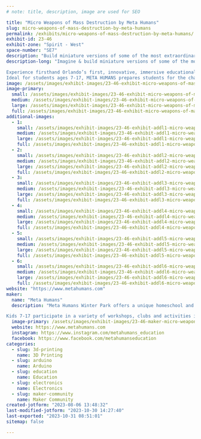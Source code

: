 ```yaml
---
# note: title, description, image are used for SEO

title: "Micro Weapons of Mass Destruction by Meta Humans"
slug: micro-weapons-of-mass-destruction-by-meta-humans
permalink: /exhibits/micro-weapons-of-mass-destruction-by-meta-humans/
exhibit-id: 23-46
exhibit-zone: "Spirit - West"
space-number: "SE7"
description: "Build miniature versions of some of the most extraordinary weapons of the Medieval world. "
description-long: "Imagine & build miniature versions of some of the most extraordinary weapons of the Medieval world. Learn the science of catapults & other weapons perfectly sized for spitball warfare. A fantastic introduction to mechanics, models, and art.

Experience firsthand Orlando’s first, innovative, immersive educational program utilizing STEM, the Arts and Entrepreneurship.
Ideal for students ages 7-17, META HUMANS prepares students for the challenges and opportunities of the 21st century and provides hands-on activities outside a traditional classroom setting."
image: /assets/images/exhibit-images/23-46-exhibit-micro-weapons-of-mass-destruction-by-meta-humans-mwmd2-large.jpg
image-primary: 
  small: /assets/images/exhibit-images/23-46-exhibit-micro-weapons-of-mass-destruction-by-meta-humans-mwmd2-small.jpg
  medium: /assets/images/exhibit-images/23-46-exhibit-micro-weapons-of-mass-destruction-by-meta-humans-mwmd2-medium.jpg
  large: /assets/images/exhibit-images/23-46-exhibit-micro-weapons-of-mass-destruction-by-meta-humans-mwmd2-large.jpg
  full: /assets/images/exhibit-images/23-46-exhibit-micro-weapons-of-mass-destruction-by-meta-humans-mwmd2-full.jpg
additional-images: 
  - 1:
    small: /assets/images/exhibit-images/23-46-exhibit-addl1-micro-weapons-of-mass-destruction-by-meta-humans-screen-shot-2023-08-06-at-1-43-03-pm-small.png
    medium: /assets/images/exhibit-images/23-46-exhibit-addl1-micro-weapons-of-mass-destruction-by-meta-humans-screen-shot-2023-08-06-at-1-43-03-pm-medium.png
    large: /assets/images/exhibit-images/23-46-exhibit-addl1-micro-weapons-of-mass-destruction-by-meta-humans-screen-shot-2023-08-06-at-1-43-03-pm-large.png
    full: /assets/images/exhibit-images/23-46-exhibit-addl1-micro-weapons-of-mass-destruction-by-meta-humans-screen-shot-2023-08-06-at-1-43-03-pm-full.png
  - 2:
    small: /assets/images/exhibit-images/23-46-exhibit-addl2-micro-weapons-of-mass-destruction-by-meta-humans-mwmd1-small.jpg
    medium: /assets/images/exhibit-images/23-46-exhibit-addl2-micro-weapons-of-mass-destruction-by-meta-humans-mwmd1-medium.jpg
    large: /assets/images/exhibit-images/23-46-exhibit-addl2-micro-weapons-of-mass-destruction-by-meta-humans-mwmd1-large.jpg
    full: /assets/images/exhibit-images/23-46-exhibit-addl2-micro-weapons-of-mass-destruction-by-meta-humans-mwmd1-full.jpg
  - 3:
    small: /assets/images/exhibit-images/23-46-exhibit-addl3-micro-weapons-of-mass-destruction-by-meta-humans-44-mwmd2-7211-small.jpg
    medium: /assets/images/exhibit-images/23-46-exhibit-addl3-micro-weapons-of-mass-destruction-by-meta-humans-44-mwmd2-7211-medium.jpg
    large: /assets/images/exhibit-images/23-46-exhibit-addl3-micro-weapons-of-mass-destruction-by-meta-humans-44-mwmd2-7211-large.jpg
    full: /assets/images/exhibit-images/23-46-exhibit-addl3-micro-weapons-of-mass-destruction-by-meta-humans-44-mwmd2-7211-full.jpg
  - 4:
    small: /assets/images/exhibit-images/23-46-exhibit-addl4-micro-weapons-of-mass-destruction-by-meta-humans-mwmd3-small.jpg
    medium: /assets/images/exhibit-images/23-46-exhibit-addl4-micro-weapons-of-mass-destruction-by-meta-humans-mwmd3-medium.jpg
    large: /assets/images/exhibit-images/23-46-exhibit-addl4-micro-weapons-of-mass-destruction-by-meta-humans-mwmd3-large.jpg
    full: /assets/images/exhibit-images/23-46-exhibit-addl4-micro-weapons-of-mass-destruction-by-meta-humans-mwmd3-full.jpg
  - 5:
    small: /assets/images/exhibit-images/23-46-exhibit-addl5-micro-weapons-of-mass-destruction-by-meta-humans-screen-shot-2023-08-06-at-1-43-16-pm-small.png
    medium: /assets/images/exhibit-images/23-46-exhibit-addl5-micro-weapons-of-mass-destruction-by-meta-humans-screen-shot-2023-08-06-at-1-43-16-pm-medium.png
    large: /assets/images/exhibit-images/23-46-exhibit-addl5-micro-weapons-of-mass-destruction-by-meta-humans-screen-shot-2023-08-06-at-1-43-16-pm-large.png
    full: /assets/images/exhibit-images/23-46-exhibit-addl5-micro-weapons-of-mass-destruction-by-meta-humans-screen-shot-2023-08-06-at-1-43-16-pm-full.png
  - 6:
    small: /assets/images/exhibit-images/23-46-exhibit-addl6-micro-weapons-of-mass-destruction-by-meta-humans-screen-shot-2023-08-06-at-1-43-52-pm-small.png
    medium: /assets/images/exhibit-images/23-46-exhibit-addl6-micro-weapons-of-mass-destruction-by-meta-humans-screen-shot-2023-08-06-at-1-43-52-pm-medium.png
    large: /assets/images/exhibit-images/23-46-exhibit-addl6-micro-weapons-of-mass-destruction-by-meta-humans-screen-shot-2023-08-06-at-1-43-52-pm-large.png
    full: /assets/images/exhibit-images/23-46-exhibit-addl6-micro-weapons-of-mass-destruction-by-meta-humans-screen-shot-2023-08-06-at-1-43-52-pm-full.png
website: "https://www.metahumans.com"
maker: 
  name: "Meta Humans"
  description: "Meta Humans Winter Park offers a unique homeschool and after school membership option for families who are interested in helping their children nurture curiosity and inspire innovation to prepare them for the future.

Kids 7-17 participate in a variety of workshops, clubs and activities in technology, science and business: improv, magic, hydroponics, CAD, gaming, financial literacy, arts, hands-on science and more."
  image-primary: /assets/images/exhibit-images/23-46-maker-micro-weapons-of-mass-destruction-by-meta-humans-logo-metahumans-vertical-2019-rgb-transparent-medium.png
  website: https://www.metahumans.com
  instagram: https://www.instagram.com/metahumans_education
  facebook: https://www.facebook.com/metahumanseducation
categories: 
  - slug: 3d-printing
    name: 3D Printing
  - slug: arduino
    name: Arduino
  - slug: education
    name: Education
  - slug: electronics
    name: Electronics
  - slug: maker-community
    name: Maker Community
created-jotform: "2023-08-06 13:48:32"
last-modified-jotform: "2023-10-30 14:27:40"
last-exported: "2023-10-31 08:51:01"
sitemap: false

---
```

